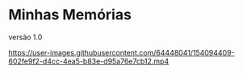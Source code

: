# Minhas Memórias
versão 1.0



https://user-images.githubusercontent.com/64448041/154094409-602fe9f2-d4cc-4ea5-b83e-d95a76e7cb12.mp4

